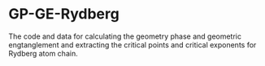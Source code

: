 # GP-GE-Rydberg
The code and data for calculating the geometry phase and geometric engtanglement and extracting the critical points and critical exponents for Rydberg atom chain.
